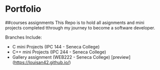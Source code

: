 # Portfolio

##courses assignments
  This Repo is to hold all asignments and mini projects completed tthrough my journey to become a software developer.
  
  Branches Include:
  * C mini Projects (IPC 144 - Seneca College)
  * C++ mini Projects (IPC 244 - Seneca College)
  * Gallery assignment (WEB222 - Seneca College) [preview] (https://louisan42.github.io/)
  
